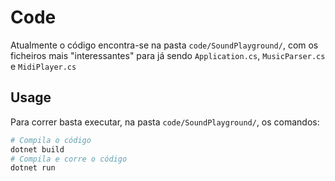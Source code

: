# Code

Atualmente o código encontra-se na pasta `code/SoundPlayground/`, com os ficheiros mais "interessantes" para já sendo `Application.cs`, `MusicParser.cs` e `MidiPlayer.cs`

## Usage
Para correr basta executar, na pasta `code/SoundPlayground/`, os comandos:
```bash
# Compila o código
dotnet build
# Compila e corre o código
dotnet run
```
